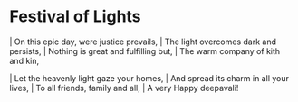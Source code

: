 Festival of Lights
===================

| On this epic day, were justice prevails,
| The light overcomes dark and persists,
| Nothing is great and fulfilling but,
| The warm company of kith and kin,

| Let the heavenly light gaze your homes,
| And spread its charm in all your lives,
| To all friends, family and all,
| A very Happy deepavali!
